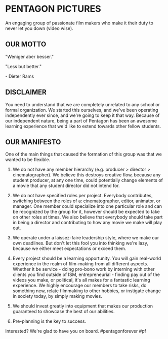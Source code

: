 # PENTAGON PICTURES

An engaging group of passionate film makers who make it their duty to never let you down (video wise).

## OUR MOTTO

"Weniger aber besser."

"Less but better."

\- Dieter Rams

## DISCLAIMER

You need to understand that we are completely unrelated to any school or formal organization. We started this ourselves, and we've been operating independently ever since, and we're going to keep it that way. Because of our independent nature, being a part of Pentagon has been an awesome learning experience that we'd like to extend towards other fellow students.

## OUR MANIFESTO

One of the main things that caused the formation of this group was that we wanted to be flexible.

1. We do not have any member hierarchy (e.g. producer > director > cinematographer). We believe this destroys creative flow, because any student producer, at any one time, could potentially change elements of a movie that any student director did not intend for.

2. We do not have specified roles per project. Everybody contributes, switching between the roles of a: cinematographer, editor, animator, or manager. One member could specialize into one particular role and can be recognized by the group for it, however should be expected to take on other roles at times. We also believe that everybody should take part in being a director and contributing to how any movie we make will play out.

3. We operate under a laissez-faire leadership style, where we make our own deadlines. But don't let this fool you into thinking we're lazy, because we either meet expectations or exceed them.

4. Every project should be a learning opportunity. You will gain real-world experience in the realm of film-making from all different aspects. Whether it be service - doing pro-bono work by interning with other clients you find outside of ISM, entrepreneurial - finding pay out of the videos you make, or political, it's all makes for a fantastic learning experience. We highly encourage our members to take risks, do something new, relate filmmaking to other hobbies, or instigate change in society today, by simply making movies.

5. We should invest greatly into equipment that makes our production guaranteed to showcase the best of our abilities.

6. Pre-planning is the key to success.

Interested? We're glad to have you on board. #pentagonforever #pf